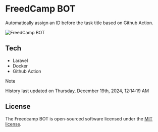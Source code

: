 # FreedCamp BOT

Automatically assign an ID before the task title based on Github Action.

![FreedCamp BOT](https://repository-images.githubusercontent.com/737932867/7d34798b-2680-471c-b089-a78a718d3d6a)

## Tech

- Laravel
- Docker
- Github Action

> [!NOTE]  
> History last updated on Thursday, December 19th, 2024, 12:14:19 AM

## License

The Freedcamp BOT is open-sourced software licensed under the [MIT license](https://opensource.org/licenses/MIT).
